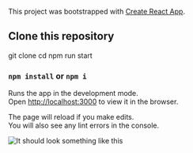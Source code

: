 This project was bootstrapped with [Create React App](https://github.com/facebook/create-react-app).

## Clone this repository

git clone <this-repo-clone-link> <give-it-a-name>
cd <give-it-a-name>
npm run start

### `npm install` or `npm i`

Runs the app in the development mode.<br />
Open [http://localhost:3000](http://localhost:3000) to view it in the browser.

The page will reload if you make edits.<br />
You will also see any lint errors in the console.

![It should look something like this](.src/awair.png)
